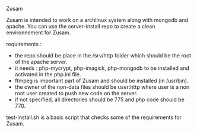 Zusam

Zusam is intended to work on a archlinux system along with mongodb and apache.
You can use the server-install repo to create a clean environnement for Zusam.

requirements :
- the repo should be place in the /srv/http folder which should be the root of the apache server.
- it needs : php-mycrypt, php-imagick, php-mongodb to be installed and activated in the php.ini file.
- ffmpeg is important part of Zusam and should be installed (in /usr/bin).
- the owner of the non-data files should be user:http where user is a non root user created to push new code on the server.
- if not specified, all directories should be 775 and php code should be 770.

test-install.sh is a basic script that checks some of the requirements for Zusam.
